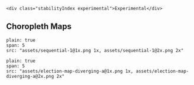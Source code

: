 ```html|span-1,no-source,plain
<div class="stabilityIndex experimental">Experimental</div>
```
## Choropleth Maps 

```image
plain: true
span: 5
src: "assets/sequential-1@1x.png 1x, assets/sequential-1@2x.png 2x"
```

```image
plain: true
span: 5
src: "assets/election-map-diverging-a@1x.png 1x, assets/election-map-diverging-a@2x.png 2x"
```
